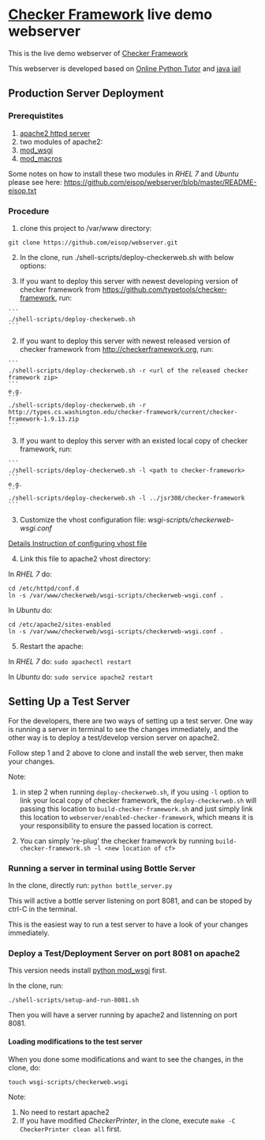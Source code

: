 # [Checker Framework](http://checkerframework.org) live demo webserver 

This is the live demo webserver of [Checker Framework](http://checkerframework.org)

This webserver is developed based on [Online Python Tutor](http://github.com/pgbovine/OnlinePythonTutor/) and [java jail](http://github.com/daveagp/java_jail)

## Production Server Deployment

### Prerequistites

1. [apache2 httpd server](http://www.apache.org)
2. two modules of apache2:
  1. [mod_wsgi](https://modwsgi.readthedocs.org/en/develop/installation.html)
  2. [mod_macros](https://httpd.apache.org/docs/2.4/mod/mod_macro.html)

Some notes on how to install these two modules in *RHEL 7* and *Ubuntu* please see here: https://github.com/eisop/webserver/blob/master/README-eisop.txt 

### Procedure

1. clone this project to /var/www directory:

  ```git clone https://github.com/eisop/webserver.git```
  
2. In the clone, run ./shell-scripts/deploy-checkerweb.sh with below options:
    
  1. If you want to deploy this server with newest developing version of checker framework from https://github.com/typetools/checker-framework, run:
  
    ```
    ./shell-scripts/deploy-checkerweb.sh
    ```
  2. If you want to deploy this server with newest released version of checker framework from http://checkerframework.org, run:
  
    ```
    ./shell-scripts/deploy-checkerweb.sh -r <url of the released checker framework zip>
    ```
    e.g.
    ```
    ./shell-scripts/deploy-checkerweb.sh -r http://types.cs.washington.edu/checker-framework/current/checker-framework-1.9.13.zip
    ```
  3. If you want to deploy this server with an existed local copy of checker framework, run:
  
    ```
    ./shell-scripts/deploy-checkerweb.sh -l <path to checker-framework>
    ```
    e.g.
    ```
    ./shell-scripts/deploy-checkerweb.sh -l ../jsr308/checker-framework
    ```
  
3. Customize the vhost configuration file: *wsgi-scripts/checkerweb-wsgi.conf*

  [Details Instruction of configuring vhost file](https://github.com/eisop/webserver/blob/master/wsgi-scripts/README)

4. Link this file to apache2 vhost directory:
  
  In *RHEL 7* do:
  ```
  cd /etc/httpd/conf.d
  ln -s /var/www/checkerweb/wsgi-scripts/checkerweb-wsgi.conf .
  ```

  In *Ubuntu* do:
  ```
  cd /etc/apache2/sites-enabled
  ln -s /var/www/checkerweb/wsgi-scripts/checkerweb-wsgi.conf .
  ```
  
5. Restart the apache:

  In *RHEL 7* do:
  ```sudo apachectl restart```
  
  In *Ubuntu* do:
  ```sudo service apache2 restart```

## Setting Up a Test Server

For the developers, there are two ways of setting up a test server. One way is running a server in terminal to see the changes immediately, and the other way is to deploy a test/develop version server on apache2.

Follow step 1 and 2 above to clone and install the web server, then make your changes.

Note: 

1. in step 2 when running `deploy-checkerweb.sh`, if you using `-l` option to link your local copy of checker framework, the `deploy-checkerweb.sh` will passing this location to `build-checker-framework.sh` and just simply link this location to `webserver/enabled-checker-framework`, which means it is your responsibility to ensure the passed location is correct.

2. You can simply 're-plug' the checker framework by running `build-checker-framework.sh -l <new location of cf>`  


### Running a server in terminal using Bottle Server
In the clone, directly run:
```python bottle_server.py```

This will active a bottle server listening on port 8081, and can be stoped by ctrl-C in the terminal.

This is the easiest way to run a test server to have a look of your changes immediately.

### Deploy a Test/Deployment Server on port 8081 on apache2

This version needs install [python mod_wsgi](https://pypi.python.org/pypi/mod_wsgi) first.

In the clone, run:
  ```
  ./shell-scripts/setup-and-run-8081.sh
  ```
Then you will have a server running by apache2 and listenning on port 8081.

#### Loading modifications to the test server

When you done some modifications and want to see the changes, in the clone, do:
  ```
  touch wsgi-scripts/checkerweb.wsgi
  ```
 Note:
 1. No need to restart apache2
 2. If you have modified *CheckerPrinter*, in the clone, execute `make -C CheckerPrinter clean all` first.
